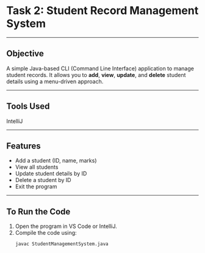 # Task 2: Student Record Management System

---

## Objective
A simple Java-based CLI (Command Line Interface) application to manage student records. It allows you to **add**, **view**, **update**, and **delete** student details using a menu-driven approach.

---

## Tools Used
 IntelliJ 
 
---

## Features
- Add a student (ID, name, marks)
- View all students
- Update student details by ID
- Delete a student by ID
- Exit the program

---

##  To Run the Code

1. Open the program in VS Code or IntelliJ.
2. Compile the code using:
   ```bash
   javac StudentManagementSystem.java

